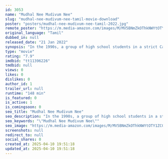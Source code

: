 ```yaml
---
id: 3053
name: "Mudhal Nee Mudivum Nee"
slug: "mudhal-nee-mudivum-nee-tamil-movie-download"
poster: "posters/mudhal-nee-mudivum-nee-tamil-2022.jpg"
remote_poster: "https://m.media-amazon.com/images/M/MV5BNmZkOThkNWYtOTY1ZC00MzZiLWExMDEtMTNhZDcyOGZiZTM5XkEyXkFqcGdeQXVyMTA5MTkyMzU2._V1_SX300.jpg"
original_language: "Tamil"
dubbed_in: null
released_date: "21 Jan 2022"
synopsis: "In the 1990s, a group of high school students in a strict Catholic school navigate their way through everyday teen pressures. Watch Mudhal Nee Mudivum Nee, a ZEE5 Exclusive film."
type: "movie"
rating: "7.9"
imdbid: "tt11396226"
tmdbid: null
views: 0
likes: 0
dislikes: 0
author_id: 1
trailer_url: null
runtime: "148 min"
is_featured: 0
is_active: 1
is_comingsoon: 0
seo_title: "Mudhal Nee Mudivum Nee"
seo_description: "In the 1990s, a group of high school students in a strict Catholic school navigate their way through everyday teen pressures. Watch Mudhal Nee Mudivum Nee, a ZEE5 Exclusive film."
seo_keywords: "\"Mudhal Nee Mudivum Nee\""
seo_image: "https://m.media-amazon.com/images/M/MV5BNmZkOThkNWYtOTY1ZC00MzZiLWExMDEtMTNhZDcyOGZiZTM5XkEyXkFqcGdeQXVyMTA5MTkyMzU2._V1_SX300.jpg"
screenshots: null
redirect_to: null
social_shares: 0
created_at: 2025-04-10 19:51:18
updated_at: 2025-04-10 19:51:18
---
```


